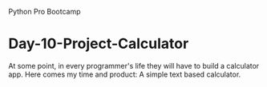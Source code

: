 Python Pro Bootcamp
# Day-10-Project-Calculator

At some point, in every programmer's life they will have to build a calculator app. Here comes my time and product: A simple text based calculator. 
